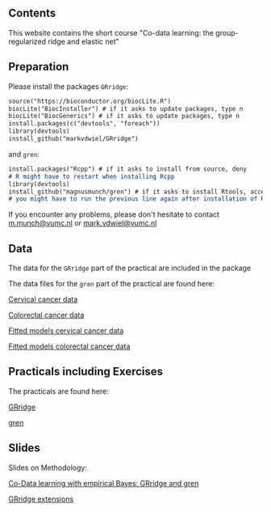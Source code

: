 ## Contents

This website contains the short course "Co-data learning: the group-regularized ridge and elastic net”

## Preparation

Please install the packages <code>GRridge</code>:

```markdown
source("https://bioconductor.org/biocLite.R")
biocLite("BiocInstaller") # if it asks to update packages, type n
biocLite("BiocGenerics") # if it asks to update packages, type n
install.packages(c("devtools", "foreach"))
library(devtools)
install_github("markvdwiel/GRridge")
```

and <code>gren</code>:

```markdown
install.packages("Rcpp") # if it asks to install from source, deny
# R might have to restart when installing Rcpp
library(devtools)
install_github("magnusmunch/gren") # if it asks to install Rtools, accept 
# you might have to run the previous line again after installation of Rtools
```

If you encounter any problems, please don't hesitate to contact m.munch@vumc.nl or mark.vdwiel@vumc.nl

## Data
The data for the <code>GRridge</code> part of the practical are included in the package

The data files for the <code>gren</code> part of the practical are found here:

[Cervical cancer data](https://github.com/magnusmunch/co-data_learning/raw/master/gren_data_mir_cervical.Rdata)

[Colorectal cancer data](https://github.com/magnusmunch/co-data_learning/raw/master/gren_data_mir_colon.Rdata)

[Fitted models cervical cancer data](https://github.com/magnusmunch/co-data_learning/raw/master/gren_models_mir_cervical.Rdata)

[Fitted models colorectal cancer data](https://github.com/magnusmunch/co-data_learning/raw/master/gren_models_mir_colon.Rdata)

## Practicals including Exercises

The practicals are found here:

[GRridge](https://rawgit.com/magnusmunch/co-data_learning/master/GRridgeCourse.pdf)

[gren](https://rawgit.com/magnusmunch/co-data_learning/master/gren_practical.html)

## Slides

Slides on Methodology:

[Co-Data learning with empirical Bayes: GRridge and gren](https://rawgit.com/magnusmunch/co-data_learning/master/EBprediction_VdWielMunch.pdf)

[GRridge extensions](https://rawgit.com/magnusmunch/co-data_learning/master/GRridgeExtensions.pdf)

